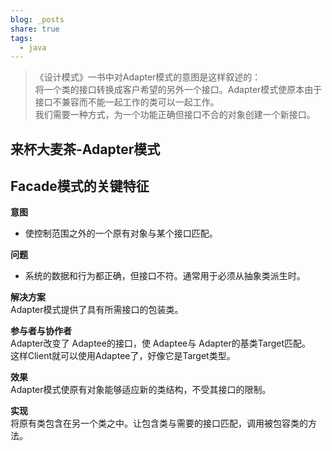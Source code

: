 ```yaml
---  
blog: _posts  
share: true  
tags:  
  - java  
---  
```

> 《设计模式》一书中对Adapter模式的意图是这样叙述的：  
> 将一个类的接口转换成客户希望的另外一个接口。Adapter模式使原本由于接口不兼容而不能一起工作的类可以一起工作。  
> 我们需要一种方式，为一个功能正确但接口不合的对象创建一个新接口。  
  
## 来杯大麦茶-Adapter模式  
## Facade模式的关键特征  
  
**意图**  
- 使控制范围之外的一个原有对象与某个接口匹配。  
  
**问题**  
- 系统的数据和行为都正确，但接口不符。通常用于必须从抽象类派生时。  
  
**解决方案**  
Adapter模式提供了具有所需接口的包装类。  
  
**参与者与协作者**  
Adapter改变了 Adaptee的接口，使 Adaptee与 Adapter的基类Target匹配。  
这样Client就可以使用Adaptee了，好像它是Target类型。  
  
**效果**  
Adapter模式使原有对象能够适应新的类结构，不受其接口的限制。  
  
**实现**  
将原有类包含在另一个类之中。让包含类与需要的接口匹配，调用被包容类的方法。